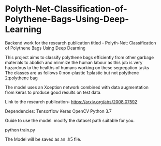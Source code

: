 # Polyth-Net-Classification-of-Polythene-Bags-Using-Deep-Learning
Backend work for the research publication titled - Polyth-Net: Classification of Polythene Bags Using Deep Dearning

This project aims to classify polythene bags efficiently from other garbage materials to abolish and minmize the human labour
as this job is very hazardous to the healths of humans working on these segregation tasks
The classes are as follows
0:non-plastic
1:plastic but not polythene
2:polythene bag

The model uses an Xception network combined with data augmentation from keras to produce good results on test data.


Link to the research publication- https://arxiv.org/abs/2008.07592

Dependencies: 
Tensorflow
Keras
OpenCV 
Python 3.7

Guide to use the model:
modify the dataset path suitable for you.

python train.py



The Model will be saved as an .h5 file.

